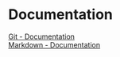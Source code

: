 # Documentation  
[Git - Documentation](https://git-scm.com/doc)    
[Markdown - Documentation](https://guides.github.com/features/mastering-markdown)    
